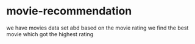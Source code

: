 # movie-recommendation
we have movies data set abd based on the movie rating we find the best movie which got the highest rating
